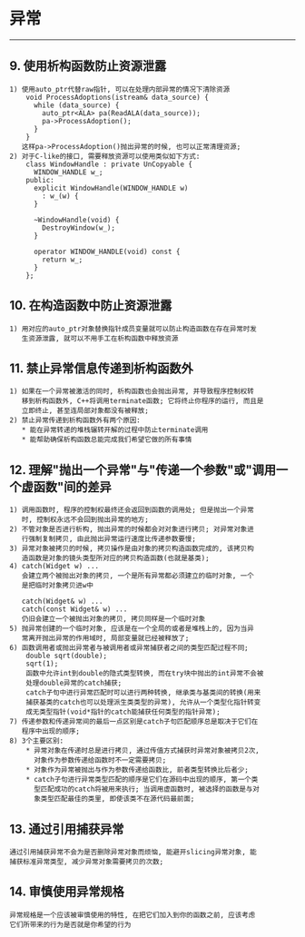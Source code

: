 # **异常**
***



## **9. 使用析构函数防止资源泄露**
    1) 使用auto_ptr代替raw指针, 可以在处理内部异常的情况下清除资源
        void ProcessAdoptions(istream& data_source) {
          while (data_source) {
            auto_ptr<ALA> pa(ReadALA(data_source));
            pa->ProcessAdoption();
          }
        }
       这样pa->ProcessAdoption()抛出异常的时候, 也可以正常清理资源;
    2) 对于C-like的接口, 需要释放资源可以使用类似如下方式:
        class WindowHandle : private UnCopyable {
          WINDOW_HANDLE w_;
        public:
          explicit WindowHandle(WINDOW_HANDLE w) 
            : w_(w) {
          }

          ~WindowHandle(void) {
            DestroyWindow(w_);
          }

          operator WINDOW_HANDLE(void) const {
            return w_;
          }
        };



## **10. 在构造函数中防止资源泄露**
    1) 用对应的auto_ptr对象替换指针成员变量就可以防止构造函数在存在异常时发
       生资源泄露, 就可以不用手工在析构函数中释放资源



## **11. 禁止异常信息传递到析构函数外**
    1) 如果在一个异常被激活的同时, 析构函数也会抛出异常, 并导致程序控制权转
       移到析构函数外, C++将调用terminate函数; 它将终止你程序的运行, 而且是
       立即终止, 甚至连局部对象都没有被释放;
    2) 禁止异常传递到析构函数外有两个原因: 
       * 能在异常转递的堆栈辗转开解的过程中防止terminate调用
       * 能帮助确保析构函数总能完成我们希望它做的所有事情


## **12. 理解"抛出一个异常"与"传递一个参数"或"调用一个虚函数"间的差异**
    1) 调用函数时, 程序的控制权最终还会返回到函数的调用处; 但是抛出一个异常
       时, 控制权永远不会回到抛出异常的地方;
    2) 不管对象是否进行析构, 抛出异常的时候都会对对象进行拷贝; 对异常对象进
       行强制复制拷贝, 由此抛出异常运行速度比传递参数要慢;
    3) 异常对象被拷贝的时候, 拷贝操作是由对象的拷贝构造函数完成的, 该拷贝构
       造函数是对象的镜头类型所对应的拷贝构造函数(也就是基类);
    4) catch(Widget w) ...
       会建立两个被抛出对象的拷贝, 一个是所有异常都必须建立的临时对象, 一个
       是把临时对象拷贝进w中

       catch(Widget& w) ...
       catch(const Widget& w) ...
       仍旧会建立一个被抛出对象的拷贝, 拷贝同样是一个临时对象
    5) 抛异常创建的一个临时对象, 应该是在一个全局的或者是堆栈上的, 因为当异
       常离开抛出异常的作用域时, 局部变量就已经被释放了;
    6) 函数调用者或抛出异常者与被调用者或异常捕获者之间的类型匹配过程不同;
        double sqrt(double);
        sqrt(1);
        函数中允许int到double的隐式类型转换, 而在try块中抛出的int异常不会被
        处理double异常的catch捕获;
        catch子句中进行异常匹配时可以进行两种转换, 继承类与基类间的转换(用来
        捕获基类的catch也可以处理派生类类型的异常), 允许从一个类型化指针转变
        成无类型指针(void*指针的catch能捕获任何类型的指针异常);
    7) 传递参数和传递异常间的最后一点区别是catch子句匹配顺序总是取决于它们在
       程序中出现的顺序;
    8) 3个主要区别:
        * 异常对象在传递时总是进行拷贝, 通过传值方式捕获时异常对象被拷贝2次,
          对象作为参数传递给函数时不一定需要拷贝;
        * 对象作为异常被抛出与作为参数传递给函数比, 前者类型转换比后者少;
        * catch子句进行异常类型匹配的顺序是它们在源码中出现的顺序, 第一个类
          型匹配成功的catch将被用来执行; 当调用虚函数时, 被选择的函数是与对
          象类型匹配最佳的类里, 即使该类不在源代码最前面;



## **13. 通过引用捕获异常**
    通过引用捕获异常不会为是否删除异常对象而烦恼, 能避开slicing异常对象, 能
    捕获标准异常类型, 减少异常对象需要拷贝的次数;


## **14. 审慎使用异常规格**
    异常规格是一个应该被审慎使用的特性, 在把它们加入到你的函数之前, 应该考虑
    它们所带来的行为是否就是你希望的行为

